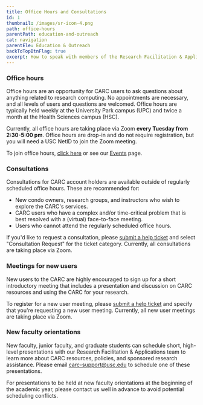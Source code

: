 ```yaml
---
title: Office Hours and Consultations
id: 1
thumbnail: /images/sr-icon-4.png
path: office-hours
parentPath: education-and-outreach
cat: navigation
parentEle: Education & Outreach
backToTopBtnFlag: true
excerpt: How to speak with members of the Research Facilitation & Applications team.
---
```


### Office hours

Office hours are an opportunity for CARC users to ask questions about anything related to research computing. No appointments are necessary, and all levels of users and questions are welcomed. Office hours are typically held weekly at the University Park campus (UPC) and twice a month at the Health Sciences campus (HSC).

Currently, all office hours are taking place via Zoom **every Tuesday from 2:30-5:00 pm**. Office hours are drop-in and do not require registration, but you will need a USC NetID to join the Zoom meeting.

To join office hours, [click here](https://usc.zoom.us/j/96307624417?pwd=Rm1FMGFVWjlHS25IVjgvSlUzZ1EyQT09#success) or see our [Events](/news-and-events/events) page.

### Consultations

Consultations for CARC account holders are available outside of regularly scheduled office hours. These are recommended for:

 - New condo owners, research groups, and instructors who wish to explore the CARC's services.
 - CARC users who have a complex and/or time-critical problem that is best resolved with a (virtual) face-to-face meeting.
 - Users who cannot attend the regularly scheduled office hours.

If you'd like to request a consultation, please [submit a help ticket](/user-information/ticket-submission) and select "Consultation Request" for the ticket category. Currently, all consultations are taking place via Zoom.

### Meetings for new users

New users to the CARC are highly encouraged to sign up for a short introductory meeting that includes a presentation and discussion on CARC resources and using the CARC for your research.

To register for a new user meeting, please [submit a help ticket](/user-information/ticket-submission) and specify that you're requesting a new user meeting. Currently, all new user meetings are taking place via Zoom.

### New faculty orientations

New faculty, junior faculty, and graduate students can schedule short, high-level presentations with our Research Facilitation & Applications team to learn more about CARC resources, policies, and sponsored research assistance. Please email <carc-support@usc.edu> to schedule one of these presentations.

For presentations to be held at new faculty orientations at the beginning of the academic year, please contact us well in advance to avoid potential scheduling conflicts.
